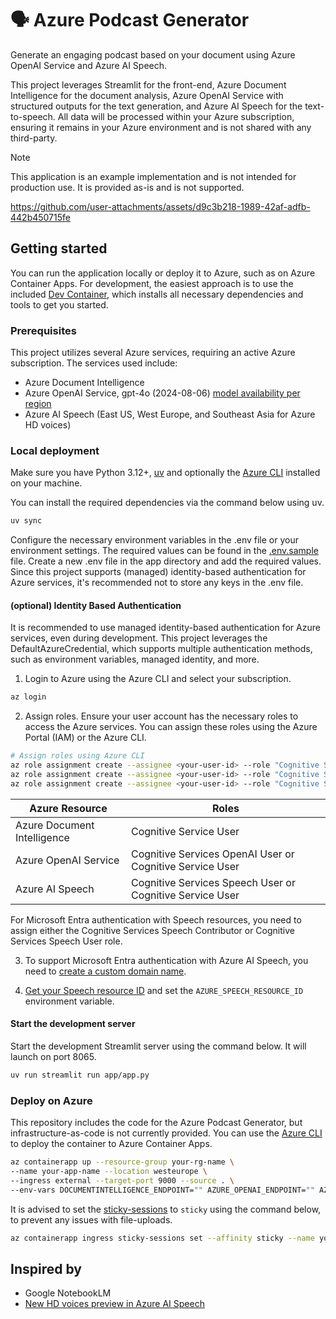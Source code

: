 # 🗣️ Azure Podcast Generator

Generate an engaging podcast based on your document using Azure OpenAI Service and Azure AI Speech.

This project leverages Streamlit for the front-end, Azure Document Intelligence for the document analysis, Azure OpenAI Service with structured outputs for the text generation, and Azure AI Speech for the text-to-speech. All data will be processed within your Azure subscription, ensuring it remains in your Azure environment and is not shared with any third-party.


> [!NOTE]
> This application is an example implementation and is not intended for production use. It is provided as-is and is not supported.



https://github.com/user-attachments/assets/d9c3b218-1989-42af-adfb-442b450715fe


## Getting started

You can run the application locally or deploy it to Azure, such as on Azure Container Apps. For development, the easiest approach is to use the included [Dev Container](https://code.visualstudio.com/docs/devcontainers/containers), which installs all necessary dependencies and tools to get you started.


### Prerequisites

This project utilizes several Azure services, requiring an active Azure subscription. The services used include:

- Azure Document Intelligence
- Azure OpenAI Service, gpt-4o (2024-08-06) [model availability per region](https://learn.microsoft.com/en-us/azure/ai-services/openai/concepts/models?tabs=python-secure#standard-deployment-model-availability)
- Azure AI Speech (East US, West Europe, and Southeast Asia for Azure HD voices)

### Local deployment

Make sure you have Python 3.12+, [uv](https://docs.astral.sh/uv/getting-started/installation/) and optionally the [Azure CLI](https://docs.microsoft.com/en-us/cli/azure/install-azure-cli) installed on your machine.

You can install the required dependencies via the command below using uv.

```bash
uv sync
```

Configure the necessary environment variables in the .env file or your environment settings. The required values can be found in the [.env.sample](./app/.env.sample) file. Create a new .env file in the app directory and add the required values. Since this project supports (managed) identity-based authentication for Azure services, it's recommended not to store any keys in the .env file.

#### (optional) Identity Based Authentication

It is recommended to use managed identity-based authentication for Azure services, even during development. This project leverages the DefaultAzureCredential, which supports multiple authentication methods, such as environment variables, managed identity, and more.

1. Login to Azure using the Azure CLI and select your subscription.

```bash
az login
```

2. Assign roles. Ensure your user account has the necessary roles to access the Azure services. You can assign these roles using the Azure Portal (IAM) or the Azure CLI.

```bash
# Assign roles using Azure CLI
az role assignment create --assignee <your-user-id> --role "Cognitive Service User" --scope <resource-scope>
az role assignment create --assignee <your-user-id> --role "Cognitive Services OpenAI User" --scope <resource-scope>
az role assignment create --assignee <your-user-id> --role "Cognitive Services Speech User" --scope <resource-scope>
```

| Azure Resource              | Roles                                                    |
| --------------------------- | -------------------------------------------------------- |
| Azure Document Intelligence | Cognitive Service User                                   |
| Azure OpenAI Service        | Cognitive Services OpenAI User or Cognitive Service User |
| Azure AI Speech             | Cognitive Services Speech User or Cognitive Service User |


For Microsoft Entra authentication with Speech resources, you need to assign either the Cognitive Services Speech Contributor or Cognitive Services Speech User role.

3. To support Microsoft Entra authentication with Azure AI Speech, you need to [create a custom domain name](https://learn.microsoft.com/en-us/azure/ai-services/speech-service/how-to-configure-azure-ad-auth?tabs=portal&pivots=programming-language-python#create-a-custom-domain-name).

4. [Get your Speech resource ID](https://learn.microsoft.com/en-us/azure/ai-services/speech-service/how-to-configure-azure-ad-auth?tabs=portal&pivots=programming-language-python#get-the-speech-resource-id) and set the `AZURE_SPEECH_RESOURCE_ID` environment variable.

#### Start the development server

Start the development Streamlit server using the command below. It will launch on port 8065.

```bash
uv run streamlit run app/app.py
```

### Deploy on Azure

This repository includes the code for the Azure Podcast Generator, but infrastructure-as-code is not currently provided. You can use the [Azure CLI](https://learn.microsoft.com/en-us/cli/azure/) to deploy the container to Azure Container Apps.


```bash
az containerapp up --resource-group your-rg-name \
--name your-app-name --location westeurope \
--ingress external --target-port 9000 --source . \
--env-vars DOCUMENTINTELLIGENCE_ENDPOINT="" AZURE_OPENAI_ENDPOINT="" AZURE_OPENAI_MODEL_DEPLOYMENT="gpt-4o" AZURE_SPEECH_RESOURCE_ID="" AZURE_SPEECH_REGION="westeurope"
```

It is advised to set the [sticky-sessions](https://learn.microsoft.com/en-us/azure/container-apps/sticky-sessions?pivots=azure-portal) to `sticky` using the command below, to prevent any issues with file-uploads.

```bash
az containerapp ingress sticky-sessions set --affinity sticky --name your-app-name --resource-group your-rg-name
```


## Inspired by
- Google NotebookLM
- [New HD voices preview in Azure AI Speech](https://techcommunity.microsoft.com/t5/ai-azure-ai-services-blog/new-hd-voices-preview-in-azure-ai-speech-contextual-and/ba-p/4258325)
